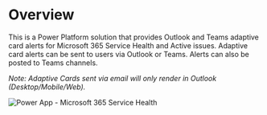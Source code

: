 # Overview
This is a Power Platform solution that provides Outlook and Teams adaptive card alerts for Microsoft 365 Service Health and Active issues. Adaptive card alerts can be sent to users via Outlook or Teams. Alerts can also be posted to Teams channels.

*Note: Adaptive Cards sent via email will only render in Outlook (Desktop/Mobile/Web).*

![Power App - Microsoft 365 Service Health](/assets/images/electrocat.png)

